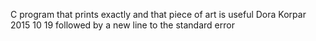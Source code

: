C program that prints exactly and that piece of art is useful Dora Korpar 2015 10 19 followed by a new line to the standard error
